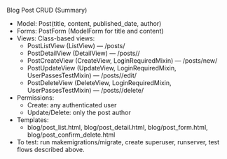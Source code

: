 Blog Post CRUD (Summary)
- Model: Post(title, content, published_date, author)
- Forms: PostForm (ModelForm for title and content)
- Views: Class-based views:
  - PostListView (ListView) — /posts/
  - PostDetailView (DetailView) — /posts/<pk>/
  - PostCreateView (CreateView, LoginRequiredMixin) — /posts/new/
  - PostUpdateView (UpdateView, LoginRequiredMixin, UserPassesTestMixin) — /posts/<pk>/edit/
  - PostDeleteView (DeleteView, LoginRequiredMixin, UserPassesTestMixin) — /posts/<pk>/delete/
- Permissions:
  - Create: any authenticated user
  - Update/Delete: only the post author
- Templates:
  - blog/post_list.html, blog/post_detail.html, blog/post_form.html, blog/post_confirm_delete.html
- To test: run makemigrations/migrate, create superuser, runserver, test flows described above.
